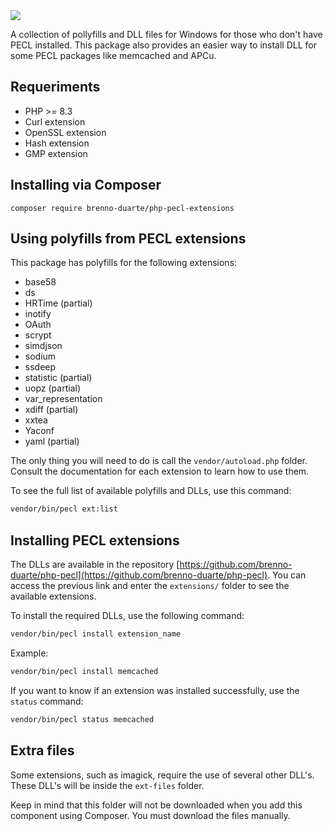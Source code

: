 <img src="https://pecl.php.net/img/peclsmall.gif">

A collection of pollyfills and DLL files for Windows for those who don't have PECL installed. This package also provides an easier way to install DLL for some PECL packages like memcached and APCu.

## Requeriments

- PHP >= 8.3
- Curl extension
- OpenSSL extension
- Hash extension
- GMP extension

## Installing via Composer

```
composer require brenno-duarte/php-pecl-extensions
```

## Using polyfills from PECL extensions

This package has polyfills for the following extensions:

- base58
- ds
- HRTime (partial)
- inotify
- OAuth
- scrypt
- simdjson
- sodium
- ssdeep
- statistic (partial)
- uopz (partial)
- var_representation
- xdiff (partial)
- xxtea
- Yaconf
- yaml (partial)

The only thing you will need to do is call the `vendor/autoload.php` folder. Consult the documentation for each extension to learn how to use them.

To see the full list of available polyfills and DLLs, use this command:

```bash
vendor/bin/pecl ext:list
```

## Installing PECL extensions

The DLLs are available in the repository [https://github.com/brenno-duarte/php-pecl](https://github.com/brenno-duarte/php-pecl). You can access the previous link and enter the `extensions/` folder to see the available extensions.

To install the required DLLs, use the following command:

```bash
vendor/bin/pecl install extension_name
```

Example:

```bash
vendor/bin/pecl install memcached
```

If you want to know if an extension was installed successfully, use the `status` command:

```bash
vendor/bin/pecl status memcached
```

## Extra files

Some extensions, such as imagick, require the use of several other DLL's. These DLL's will be inside the `ext-files` folder.

Keep in mind that this folder will not be downloaded when you add this component using Composer. You must download the files manually.